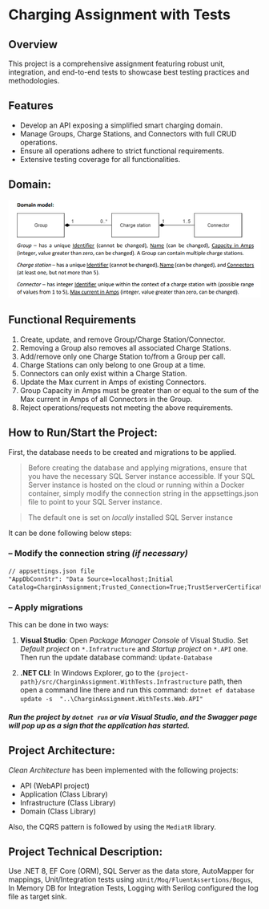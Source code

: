# Charging Assignment with Tests

## Overview
This project is a comprehensive assignment featuring robust unit, integration, and end-to-end tests to showcase best testing practices and methodologies.

## Features
- Develop an API exposing a simplified smart charging domain.
- Manage Groups, Charge Stations, and Connectors with full CRUD operations.
- Ensure all operations adhere to strict functional requirements.
- Extensive testing coverage for all functionalities.

## Domain:
<img src="https://github.com/farshaddavoudi/ChargingAssignment.WithTests/blob/main/docs/domain-model.png" alt="domain-model">

## Functional Requirements
1. Create, update, and remove Group/Charge Station/Connector.
2. Removing a Group also removes all associated Charge Stations.
3. Add/remove only one Charge Station to/from a Group per call.
4. Charge Stations can only belong to one Group at a time.
5. Connectors can only exist within a Charge Station.
6. Update the Max current in Amps of existing Connectors.
7. Group Capacity in Amps must be greater than or equal to the sum of the Max current in Amps of all Connectors in the Group.
8. Reject operations/requests not meeting the above requirements.

## How to Run/Start the Project:
First, the database needs to be created and migrations to be applied. 

> Before creating the database and applying migrations, ensure that you have the necessary SQL Server instance accessible. If your SQL Server instance is hosted on 
the cloud or running within a Docker container, simply modify the connection string in the appsettings.json file to point 
to your SQL Server instance.

> The default one is set on *locally* installed SQL Server instance

It can be done following below steps:

### – Modify the connection string _(if necessary)_

```
// appsettings.json file
"AppDbConnStr": "Data Source=localhost;Initial Catalog=CharginAssignment;Trusted_Connection=True;TrustServerCertificate=True;"
```

### – Apply migrations 

This can be done in two ways:

1. **Visual Studio**: Open *Package Manager Console* of Visual Studio. Set *Default project* on `*.Infratructure` and *Startup project* on `*.API` one.
Then run the update database command: `Update-Database`

2. **.NET CLI**: In Windows Explorer, go to the `{project-path}/src/CharginAssignment.WithTests.Infrastructure` path, then open 
a command line there and run this command: `dotnet ef database update -s  "..\CharginAssignment.WithTests.Web.API"`

#### _Run the project by `dotnet run` or via Visual Studio, and the Swagger page will pop up as a sign that the application has started._

## Project Architecture:

*Clean Architecture* has been implemented with the following projects:

- API (WebAPI project)
- Application (Class Library)
- Infrastructure (Class Library)
- Domain (Class Library)

Also, the CQRS pattern is followed by using the `MediatR` library.

## Project Technical Description:

Use .NET 8, EF Core (ORM), SQL Server as the data store, AutoMapper for mappings, Unit/Integration
tests using `xUnit/Moq/FluentAssertions/Bogus`, In Memory DB for Integration Tests, Logging with Serilog configured the log file as target sink.

